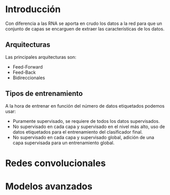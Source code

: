 # Introducción
Con diferencia a las RNA se aporta en crudo los datos a la red para que un conjunto de capas se encarguen de extraer las características de los datos.
## Arquitecturas
Las principales arquitecturas son:
- Feed-Forward
- Feed-Back
- Bidireccionales

## Tipos de entrenamiento
A la hora de entrenar en función del número de datos etiquetados podemos usar:
- Puramente supervisado, se requiere de todos los datos supervisados.
- No supervisado en cada capa y supervisado en el nivel más alto, uso de datos etiquetados para el entrenamiento del clasificador final.
- No supervisado en cada capa y supervisado global, adición de una capa supervisada para un entrenamiento global.

# Redes convolucionales
# Modelos avanzados